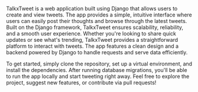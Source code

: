 TalkxTweet is a web application built using Django that allows users to create and view tweets. The app provides a simple, intuitive interface where users can easily post their thoughts and browse through the latest tweets. Built on the Django framework, TalkxTweet ensures scalability, reliability, and a smooth user experience. Whether you're looking to share quick updates or see what's trending, TalkxTweet provides a straightforward platform to interact with tweets. The app features a clean design and a backend powered by Django to handle requests and serve data efficiently.

To get started, simply clone the repository, set up a virtual environment, and install the dependencies. After running database migrations, you'll be able to run the app locally and start tweeting right away. Feel free to explore the project, suggest new features, or contribute via pull requests!
